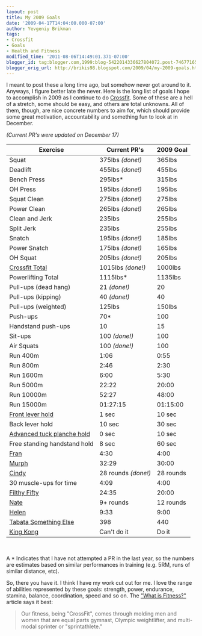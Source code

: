 ```yaml
---
layout: post
title: My 2009 Goals
date: '2009-04-17T14:04:00.000-07:00'
author: Yevgeniy Brikman
tags:
- Crossfit
- Goals
- Health and Fitness
modified_time: '2011-08-06T14:49:01.371-07:00'
blogger_id: tag:blogger.com,1999:blog-5422014336627804072.post-7467716556749107989
blogger_orig_url: http://brikis98.blogspot.com/2009/04/my-2009-goals.html
---
```


I meant to post these a long time ago, but somehow never got around to it. 
Anyways, I figure better late the never. Here is the long list of goals I hope 
to accomplish in 2009 as I continue to do 
[Crossfit](http://www.crossfit.com/). Some of these are a hell of a stretch, 
some should be easy, and others are total unknowns. All of them, though, are 
nice concrete numbers to aim for, which should provide some great motivation, 
accountability and something fun to look at in December. 

*(Current PR's were updated on December 17)*

<table width="100%">
  <thead>
    <tr>
      <th>Exercise</th>
      <th>Current PR's</th>
      <th>2009 Goal</th>
    </tr>
  </thead>
  <tbody>
    <tr>
      <td>Squat</td>
      <td>375lbs <i>(done!)</i></td>
      <td>365lbs</td>
    </tr>
    <tr>
      <td>Deadlift</td>
      <td>455lbs <i>(done!)</i></td>
      <td>455lbs</td>
    </tr>
    <tr>
      <td>Bench Press</td>
      <td>295lbs*</td>
      <td>315lbs</td>
    </tr>
    <tr>
      <td>OH Press</td>
      <td>195lbs <i>(done!)</i></td>
      <td>195lbs</td>
    </tr>
    <tr>
      <td>Squat Clean</td>
      <td>275lbs <i>(done!)</i></td>
      <td>275lbs</td>
    </tr>
    <tr>
      <td>Power Clean</td>
      <td>265lbs <i>(done!)</i></td>
      <td>265lbs</td>
    </tr>
    <tr>
      <td>Clean and Jerk</td>
      <td>235lbs</td>
      <td>255lbs</td>
    </tr>
    <tr>
      <td>Split Jerk</td>
      <td>235lbs</td>
      <td>255lbs</td>
    </tr>
    <tr>
      <td>Snatch</td>
      <td>195lbs <i>(done!)</i></td>
      <td>185lbs</td>
    </tr>
    <tr>
      <td>Power Snatch</td>
      <td>175lbs <i>(done!)</i></td>
      <td>165lbs</td>
    </tr>
    <tr>
      <td>OH Squat</td>
      <td>205lbs <i>(done!)</i></td>
      <td>205lbs</td>
    </tr>
    <tr>
      <td><a href="http://www.crossfit.com/mt-archive2/003903.html">Crossfit Total</a></td>
      <td>1015lbs <i>(done!)</i></td>
      <td>1000lbs</td>
    </tr>
    <tr>
      <td>Powerlifting Total</td>
      <td>1115lbs*</td>
      <td>1135lbs</td>
    </tr>
    <tr>
    </tr>
    <tr>
      <td>Pull-ups (dead hang)</td>
      <td>21 <i>(done!)</i></td>
      <td>20</td>
    </tr>
    <tr>
      <td>Pull-ups (kipping)</td>
      <td>40 <i>(done!)</i></td>
      <td>40</td>
    </tr>
    <tr>
      <td>Pull-ups (weighted)</td>
      <td>125lbs</td>
      <td>150lbs</td>
    </tr>
    <tr>
      <td>Push-ups</td>
      <td>70*</td>
      <td>100</td>
    </tr>
    <tr>
      <td>Handstand push-ups</td>
      <td>10</td>
      <td>15</td>
    </tr>
    <tr>
      <td>Sit-ups</td>
      <td>100 <i>(done!)</i></td>
      <td>100</td>
    </tr>
    <tr>
      <td>Air Squats</td>
      <td>100 <i>(done!)</i></td>
      <td>100</td>
    </tr>
    <tr>
      <td>Run 400m</td>
      <td>1:06</td>
      <td>0:55</td>
    </tr>
    <tr>
      <td>Run 800m</td>
      <td>2:46</td>
      <td>2:30</td>
    </tr>
    <tr>
      <td>Run 1600m</td>
      <td>6:00</td>
      <td>5:30</td>
    </tr>
    <tr>
      <td>Run 5000m</td>
      <td>22:22</td>
      <td>20:00</td>
    </tr>
    <tr>
      <td>Run 10000m</td>
      <td>52:27</td>
      <td>48:00</td>
    </tr>
    <tr>
      <td>Run 15000m</td>
      <td>01:27:15</td>
      <td>01:15:00</td>
    </tr>
    <tr>
      <td><a href="http://www.dragondoor.com/articler/mode3/229/">Front lever hold</a></td>
      <td>1 sec</td>
      <td>10 sec</td>
    </tr>
    <tr>
      <td>Back lever hold</td>
      <td>10 sec</td>
      <td>30 sec</td>
    </tr>
    <tr>
      <td><a href="http://www.dragondoor.com/articler/mode3/229/">Advanced tuck planche hold</a></td>
      <td>0 sec</td>
      <td>10 sec</td>
    </tr>
    <tr>
      <td>Free standing handstand hold</td>
      <td>8 sec</td>
      <td>60 sec</td>
    </tr>
    <tr>
      <td><a href="http://www.crossfit.com/mt-archive2/001687.html">Fran</a></td>
      <td>4:30</td>
      <td>4:00</td>
    </tr>
    <tr>
      <td><a href="http://www.crossfit.com/mt-archive2/002933.html">Murph</a></td>
      <td>32:29</td>
      <td>30:00</td>
    </tr>
    <tr>
      <td><a href="http://www.crossfit.com/mt-archive2/003645.html">Cindy</a></td>
      <td>28 rounds <i>(done!)</i></td>
      <td>28 rounds</td>
    </tr>
    <tr>
    </tr>
    <tr>
      <td>30 muscle-ups for time</td>
      <td>4:09</td>
      <td>4:00</td>
    </tr>
    <tr>
      <td><a href="http://www.crossfit.com/mt-archive2/004233.html">Filthy Fifty</a></td>
      <td>24:35</td>
      <td>20:00</td>
    </tr>
    <tr>
      <td><a href="http://www.crossfit.com/mt-archive2/004326.html">Nate</a></td>
      <td>9+ rounds</td>
      <td>12 rounds</td>
    </tr>
    <tr>
      <td><a href="http://www.crossfit.com/mt-archive2/004069.html">Helen</a></td>
      <td>9:33</td>
      <td>9:00</td>
    </tr>
    <tr>
      <td><a href="http://www.crossfit.com/mt-archive2/004332.html">Tabata Something Else</a></td>
      <td>398</td>
      <td>440</td>
    </tr>
    <tr>
      <td><a href="http://www.youtube.com/watch?v=YYay78n1dgE">King Kong</a></td>
      <td>Can't do it</td>
      <td>Do it</td>
    </tr>
  </tbody>
</table>

<br>

A \* Indicates that I have not attempted a PR in the last year, so the numbers 
are estimates based on similar performances in training (e.g. 5RM, runs of 
similar distance, etc).

So, there you have it. I think I have my work cut out for me. I love the range 
of abilities represented by these goals: strength, power, endurance, stamina, 
balance, coordination, speed and so on. The 
["What is Fitness?"](http://journal.crossfit.com/2002/10/what-is-fitness-by-greg-glassm.tpl) 
article says it best:

> Our fitness, being "CrossFit", comes through molding men and women that are 
> equal parts gymnast, Olympic weightlifter, and multi-modal sprinter or 
> "sprintathlete."




